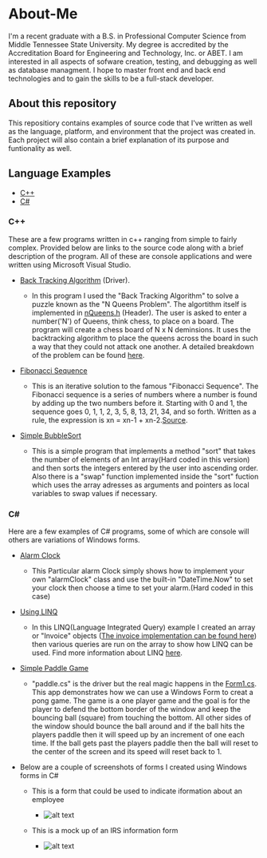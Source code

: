 # About-Me
I'm a recent graduate with a B.S. in Professional Computer Science from Middle Tennessee State University. My degree is accredited by the Accreditation Board for Engineering and Technology, Inc. or ABET. I am interested in all aspects of sofware creation, testing, and debugging as well as database managment. I hope to master front end and back end technologies and to gain the skills to be a full-stack developer.

## About this repository
This repositiory contains examples of source code that I've written as well as the language, platform, and environment that the project was created in. Each project will also contain a brief explanation of its purpose and funtionality as well.

## Language Examples
* [C++](https://https://github.com/Dwright615/About-Me/tree/master#c "C++ Examples")
* [C#](https://github.com/Dwright615/About-Me/blob/master/README.md#c-1 "C# Examples")

### C++
These are a few programs written in c++ ranging from simple to fairly complex. Provided below are links to the source code along with a brief description of the program. All of these are console applications and  were written using Microsoft Visual Studio. 

* [Back Tracking Algorithm](https://github.com/Dwright615/About-Me/blob/master/backTracking.cc "backTracking.cc") (Driver).
    - In this program I used the "Back Tracking Algorithm" to solve a puzzle known as the "N Queens Problem". The algortithm itself is implemented in [nQueens.h](https://github.com/Dwright615/About-Me/blob/master/nQueens.h "nQueens.h") (Header). The user is asked to enter a number('N') of Queens, think chess, to place on a board. The program will create a chess board of N x N deminsions. It uses the backtracking algorithm to place the queens across the board in such a way that they could not attack one another. A detailed breakdown of the problem can be found [here](https://developers.google.com/optimization/puzzles/queens "NQueens Explained").
    
* [Fibonacci Sequence](https://github.com/Dwright615/About-Me/blob/master/fibonacci.cc "fibonacci.cc")
    - This is an iterative solution to the famous "Fibonacci Sequence". The Fibonacci sequence is a series of numbers where a number is found by adding up the two numbers before it. Starting with 0 and 1, the sequence goes 0, 1, 1, 2, 3, 5, 8, 13, 21, 34, and so forth. Written as a rule, the expression is xn = xn-1 + xn-2.[Source](https://www.livescience.com/37470-fibonacci-sequence.html "Fibonacci explained").

* [Simple BubbleSort](https://github.com/Dwright615/About-Me/blob/master/bubbleSort.cc "bubbleSort.cc")
    - This is a simple program that implements a method "sort" that takes the number of elements of an Int array(Hard coded in this version) and then sorts the integers entered by the user into ascending order. Also there is a "swap" function implemented inside the "sort" fuction which uses the array adresses as arguments and pointers as local variables to swap values if necessary.
    
### C#
Here are a few examples of C# programs, some of which are console will others are variations of Windows forms. 

* [Alarm Clock](https://github.com/Dwright615/About-Me/blob/master/alarmClock.cs "alarmClock.cs")
    - This Particular alarm Clock simply shows how to implement your own "alarmClock" class and use the built-in "DateTime.Now" to set your clock then choose a time to set your alarm.(Hard coded in this case)
    
* [Using LINQ](https://github.com/Dwright615/About-Me/blob/master/linq.cs "linq.cs")
    - In this LINQ(Language Integrated Query) example I created an array or "Invoice" objects ([The invoice implementation can be found here](https://github.com/Dwright615/About-Me/blob/master/invoice.cs "invoice.cs")) then various queries are run on the array to show how LINQ can be used. Find more information about LINQ [here](http://searchwindevelopment.techtarget.com/definition/LINQ "What is LINQ?").
    
* [Simple Paddle Game](https://github.com/Dwright615/About-Me/blob/master/paddle.cs "paddle.cs")
    - "paddle.cs" is the driver but the real magic happens in the [Form1.cs](https://github.com/Dwright615/About-Me/blob/master/Form1.cs "Form1.cs").  This app demonstrates how we can use a Windows Form to creat a pong game. The game is a one player game and the goal is for the player to defend the bottom border of the window and keep the bouncing ball (square) from touching the bottom. All other sides of the window should bounce the ball around and if the ball hits the players paddle then it will speed up by an increment of one each time. If the ball gets past the players paddle then the ball will reset to the center of the screen and its speed will reset back to 1.
    
* Below are a couple of screenshots of forms I created using Windows forms in C#
    - This is a form that could be used to indicate iformation about an employee
        - ![alt text](http://i.imgur.com/2SEc6TW.png "Employee Form")
        
    - This is a mock up of an IRS information form
        - ![alt text](http://i.imgur.com/1h4qBBt.png "IRS Form")
